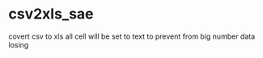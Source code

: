csv2xls_sae
===========

covert csv to xls all cell will be set to text to prevent from big number data losing